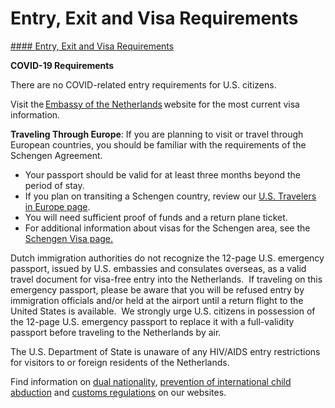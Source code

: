 # Entry, Exit and Visa Requirements

[#### Entry, Exit and Visa Requirements](javascript:void(0); "Entry, Exit and Visa Requirements")

**COVID-19 Requirements**

There are no COVID-related entry requirements for U.S. citizens.

Visit the [Embassy of the Netherlands](https://www.netherlandsandyou.nl/your-country-and-the-netherlands/united-states) website for the most current visa information.

**Traveling Through Europe**: If you are planning to visit or travel through European countries, you should be familiar with the requirements of the Schengen Agreement.

* Your passport should be valid for at least three months beyond the period of stay.
* If you plan on transiting a Schengen country, review our [U.S. Travelers in Europe page](https://travel.state.gov/content/travel/en/international-travel/before-you-go/travelers-with-special-considerations/US_Travelers_in_Europes_Schengen_Area.html).
* You will need sufficient proof of funds and a return plane ticket.
* For additional information about visas for the Schengen area, see the [Schengen Visa page.](https://www.schengenvisainfo.com/schengen-visa-countries-list/)

Dutch immigration authorities do not recognize the 12-page U.S. emergency passport, issued by U.S. embassies and consulates overseas, as a valid travel document for visa-free entry into the Netherlands.  If traveling on this emergency passport, please be aware that you will be refused entry by immigration officials and/or held at the airport until a return flight to the United States is available.  We strongly urge U.S. citizens in possession of the 12-page U.S. emergency passport to replace it with a full-validity passport before traveling to the Netherlands by air.

The U.S. Department of State is unaware of any HIV/AIDS entry restrictions for visitors to or foreign residents of the Netherlands.

Find information on [dual nationality](https://travel.state.gov/content/travel/en/international-travel/before-you-go/travelers-with-special-considerations/Dual-Nationality-Travelers.html), [prevention of international child abduction](https://travel.state.gov/content/childabduction/en/preventing.html) and [customs regulations](https://travel.state.gov/content/passports/en/go/customs.html) on our websites.